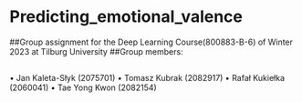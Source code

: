 # Predicting_emotional_valence


##Group assignment for the Deep Learning Course(800883-B-6) of Winter 2023 at Tilburg University
##Group members:


##
• Jan Kaleta-Słyk (2075701)
• Tomasz Kubrak (2082917)
• Rafał Kukiełka (2060041)
• Tae Yong Kwon (2082154)
